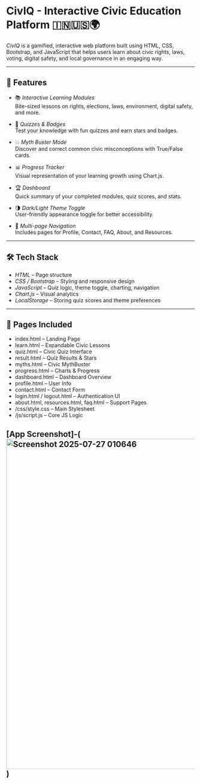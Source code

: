 # CivIQ - Interactive Civic Education Platform 🇮🇳🇺🇸🌍

*CivIQ* is a gamified, interactive web platform built using HTML, CSS, Bootstrap, and JavaScript that helps users learn about civic rights, laws, voting, digital safety, and local governance in an engaging way.

---

## 🌟 Features

- 📚 *Interactive Learning Modules*  
  Bite-sized lessons on rights, elections, laws, environment, digital safety, and more.

- 🧠 *Quizzes & Badges*  
  Test your knowledge with fun quizzes and earn stars and badges.

- 💥 *Myth Buster Mode*  
  Discover and correct common civic misconceptions with True/False cards.

- 📊 *Progress Tracker*  
  Visual representation of your learning growth using Chart.js.

- 🏆 *Dashboard*  
  Quick summary of your completed modules, quiz scores, and stats.

- 🌗 *Dark/Light Theme Toggle*  
  User-friendly appearance toggle for better accessibility.

- 📁 *Multi-page Navigation*  
  Includes pages for Profile, Contact, FAQ, About, and Resources.

---

## 🛠️ Tech Stack

- *HTML* – Page structure  
- *CSS / Bootstrap* – Styling and responsive design  
- *JavaScript* – Quiz logic, theme toggle, charting, navigation  
- *Chart.js* – Visual analytics  
- *LocalStorage* – Storing quiz scores and theme preferences  

---

## 📂 Pages Included

- index.html – Landing Page  
- learn.html – Expandable Civic Lessons  
- quiz.html – Civic Quiz Interface  
- result.html – Quiz Results & Stars  
- myths.html – Civic MythBuster  
- progress.html – Charts & Progress  
- dashboard.html – Dashboard Overview  
- profile.html – User Info  
- contact.html – Contact Form  
- login.html / logout.html – Authentication UI  
- about.html, resources.html, faq.html – Support Pages  
- /css/style.css – Main Stylesheet  
- /js/script.js – Core JS Logic  


[App Screenshot]-(<img width="1903" height="883" alt="Screenshot 2025-07-27 010646" src="https://github.com/user-attachments/assets/15aefebf-16d7-4d4f-9500-f87dd8106149" />
)
---
